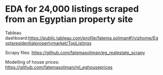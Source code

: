 # EDA for 24,000 listings scraped from an Egyptian property site

Tableau dashboard:https://public.tableau.com/profile/fatema.soliman#!/vizhome/Egyptsresidentialpropertymarket/TopListings


Scrapy files: https://github.com/fatemasoliman/eg_realestate_scrapy

Modelling of house prices: https://github.com/fatemasoliman/ml_eghouseprices


